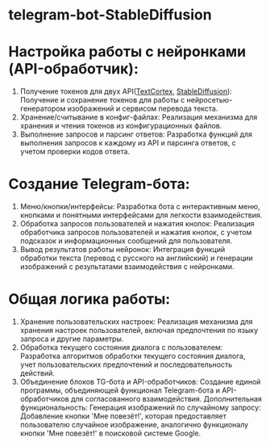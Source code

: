 # telegram-bot-StableDiffusion

# Настройка работы с нейронками (API-обработчик):
1. Получение токенов для двух API([TextCortex](https://docs.textcortex.com/api), [StableDiffusion](https://platform.stability.ai/docs/api-reference)):
Получение и сохранение токенов для работы с нейросетью-генератором изображений и сервисом перевода текста.
2. Хранение/считывание в конфиг-файлах:
Реализация механизма для хранения и чтения токенов из конфигурационных файлов.
3. Выполнение запросов и парсинг ответов:
Разработка функций для выполнения запросов к каждому из API и парсинга ответов, с учетом проверки кодов ответа.

# Создание Telegram-бота:
1. Меню/кнопки/интерфейсы:
Разработка бота с интерактивным меню, кнопками и понятными интерфейсами для легкости взаимодействия.
2. Обработка запросов пользователей и нажатия кнопок:
Реализация обработчика запросов пользователей и нажатия кнопок, с учетом подсказок и информационных сообщений для пользователя.
3. Вывод результатов работы нейронок:
Интеграция функций обработки текста (перевод с русского на английский) и генерации изображений с результатами взаимодействия с нейронками.

# Общая логика работы:
1. Хранение пользовательских настроек:
Реализация механизма для хранения настроек пользователей, включая предпочтения по языку запроса и другие параметры.
2. Обработка текущего состояния диалога с пользователем:
Разработка алгоритмов обработки текущего состояния диалога, учет пользовательских предпочтений и последовательность действий.
3. Объединение блоков TG-бота и API-обработчиков:
Создание единой программы, объединяющей функционал Telegram-бота и API-обработчиков для согласованного взаимодействия.
Дополнительная функциональность:
Генерация изображений по случайному запросу:
Добавление кнопки 'Мне повезёт!', которая предоставляет пользователю случайное изображение, аналогично функционалу кнопки 'Мне повезёт!' в поисковой системе Google.
